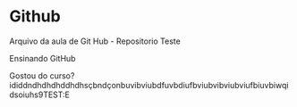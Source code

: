 # Github

Arquivo da aula de Git Hub - Repositorio Teste

Ensinando GitHub

Gostou do curso?
ididdndhdhdhddhdhsçbndçonbuvibviubdfuvbdiufbviubvibviubviufbiuvbiwqidsoiuhs9TEST:E

